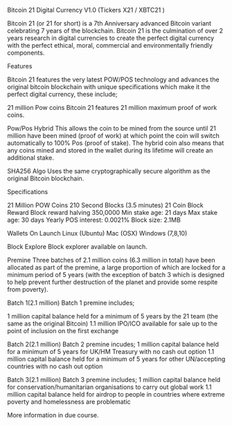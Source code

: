 Bitcoin 21 Digital Currency V1.0 (Tickers X21 / XBTC21 )

Bitcoin 21 (or 21 for short) is a 7th Anniversary advanced Bitcoin variant celebrating 7 years of the blockchain. Bitcoin 21 is the culmination of over 2 years research in digital currencies to create the perfect digital currency with the perfect ethical, moral, commercial and environmentally friendly components.

Features

Bitcoin 21 features the very latest POW/POS technology and advances the original bitcoin blockchain with unique specifications which make it the perfect digital currency, these include;

21 million Pow coins Bitcoin 21 features 21 million maximum proof of work coins.

Pow/Pos Hybrid This allows the coin to be mined from the source until 21 million have been mined (proof of work) at which point the coin will switch automatically to 100% Pos (proof of stake). The hybrid coin also means that any coins mined and stored in the wallet during its lifetime will create an additional stake.

SHA256 Algo Uses the same cryptographically secure algorithm as the original Bitcoin blockchain.

Specifications

21 Million POW Coins 210 Second Blocks (3.5 minutes) 21 Coin Block Reward Block reward halving 350,0000 Min stake age: 21 days Max stake age: 30 days Yearly POS interest: 0.0021% Block size: 2.1MB

Wallets On Launch Linux (Ubuntu) Mac (OSX) Windows (7,8,10)

Block Explore Block explorer available on launch.

Premine Three batches of 2.1 million coins (6.3 million in total) have been allocated as part of the premine, a large proportion of which are locked for a minimum period of 5 years (with the exception of batch 3 which is designed to help prevent further destruction of the planet and provide some respite from poverty).

Batch 1(2.1 million) Batch 1 premine includes;

1 million capital balance held for a minimum of 5 years by the 21 team (the same as the original Bitcoin) 1.1 million IPO/ICO available for sale up to the point of inclusion on the first exchange

Batch 2(2.1 million) Batch 2 premine incudes; 1 million capital balance held for a minimum of 5 years for UK/HM Treasury with no cash out option 1.1 million capital balance held for a minimum of 5 years for other UN/accepting countries with no cash out option

Batch 3(2.1 million) Batch 3 premine includes; 1 million capital balance held for conservation/humanitarian organisations to carry out global work 1.1 million capital balance held for airdrop to people in countries where extreme poverty and homelessness are problematic

More information in due course.